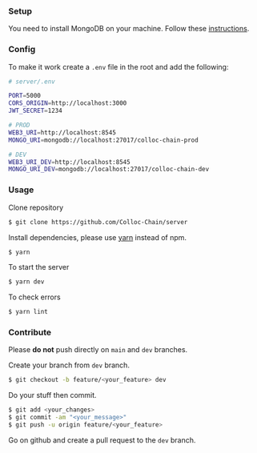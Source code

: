 ### Setup

You need to install MongoDB on your machine. Follow these [instructions](https://docs.mongodb.com/manual/installation/).

### Config

To make it work create a `.env` file in the root and add the following:

```bash
# server/.env

PORT=5000
CORS_ORIGIN=http://localhost:3000
JWT_SECRET=1234

# PROD
WEB3_URI=http://localhost:8545
MONGO_URI=mongodb://localhost:27017/colloc-chain-prod

# DEV
WEB3_URI_DEV=http://localhost:8545
MONGO_URI_DEV=mongodb://localhost:27017/colloc-chain-dev
```

### Usage

Clone repository

```bash
$ git clone https://github.com/Colloc-Chain/server
```

Install dependencies, please use [yarn](https://classic.yarnpkg.com/en/docs/install/#debian-stable) instead of npm.

```bash
$ yarn
```

To start the server

```bash
$ yarn dev
```

To check errors

```bash
$ yarn lint
```

### Contribute

Please **do not** push directly on `main` and `dev` branches.

Create your branch from `dev` branch.

```bash
$ git checkout -b feature/<your_feature> dev
```

Do your stuff then commit.

```bash
$ git add <your_changes>
$ git commit -am "<your_message>"
$ git push -u origin feature/<your_feature>
```

Go on github and create a pull request to the `dev` branch.
